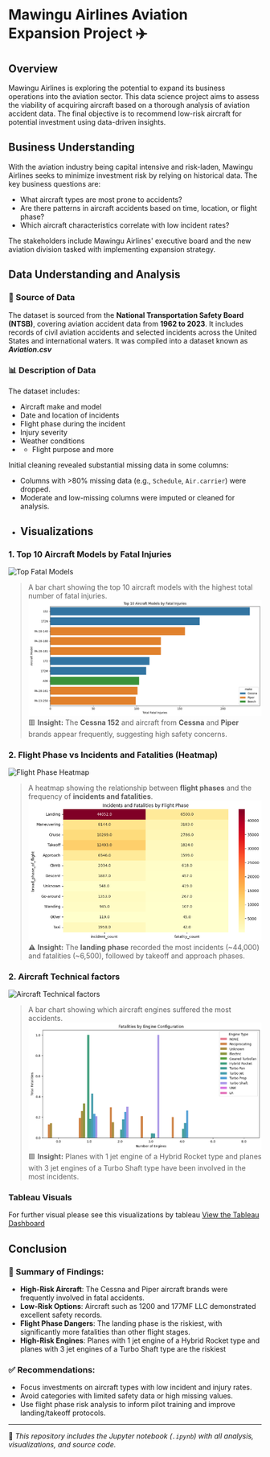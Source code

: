 # Mawingu Airlines Aviation Expansion Project ✈️

## Overview
Mawingu Airlines is exploring the potential to expand its business operations into the aviation sector. This data science project aims to assess the viability of acquiring aircraft based on a thorough analysis of aviation accident data. The final objective is to recommend low-risk aircraft for potential investment using data-driven insights.
## Business Understanding
With the aviation industry being capital intensive and risk-laden, Mawingu Airlines seeks to minimize investment risk by relying on historical data. The key business questions are:
- What aircraft types are most prone to accidents?
- Are there patterns in aircraft accidents based on time, location, or flight phase?
- Which aircraft characteristics correlate with low incident rates?

The stakeholders include Mawingu Airlines' executive board and the new aviation division tasked with implementing expansion strategy.
## Data Understanding and Analysis

### 📂 Source of Data
The dataset is sourced from the **National Transportation Safety Board (NTSB)**, covering aviation accident data from **1962 to 2023**. It includes records of civil aviation accidents and selected incidents across the United States and international waters. It was compiled into a dataset known as ***Aviation.csv***

### 📊 Description of Data
The dataset includes:
- Aircraft make and model
- Date and location of incidents
- Flight phase during the incident
- Injury severity
- Weather conditions
- - Flight purpose and more

Initial cleaning revealed substantial missing data in some columns:
- Columns with >80% missing data (e.g., `Schedule`, `Air.carrier`) were dropped.
- Moderate and low-missing columns were imputed or cleaned for analysis.
- ## Visualizations

### 1. Top 10 Aircraft Models by Fatal Injuries
![Top Fatal Models](#)
> A bar chart showing the top 10 aircraft models with the highest total number of fatal injuries.
> ![Top Fatal Models](images/output_99_0.png)
>  🟥 **Insight:** The **Cessna 152** and aircraft from **Cessna** and **Piper** brands appear frequently, suggesting high safety concerns.

### 2. Flight Phase vs Incidents and Fatalities (Heatmap)
![Flight Phase Heatmap](#)
> A heatmap showing the relationship between **flight phases** and the frequency of **incidents and fatalities**.
>  ![Flight Phase Heatmap](images/output_104_0.png)
> ⚠️ **Insight:** The **landing phase** recorded the most incidents (~44,000) and fatalities (~6,500), followed by takeoff and approach phases.

### 2. Aircraft Technical factors
![Aircraft Technical factors](#)
> A bar chart showing which aircraft engines suffered the most accidents.
> ![Aircraft Technical factors](images/output_109_0.png)  
> 🟩 **Insight:** Planes with 1 jet engine of a Hybrid Rocket type and planes with 3 jet engines of a Turbo Shaft type have been involved in the most incidents.
 
### Tableau Visuals
For further visual please see this visualizations by tableau
[View the Tableau Dashboard](https://public.tableau.com/app/profile/doreen.wathimu/viz/AviationProject_17558631001470/AviationAnalysis?publish=yes)

## Conclusion

### 📌 Summary of Findings:
- **High-Risk Aircraft**: The Cessna and Piper aircraft brands were frequently involved in fatal accidents.
- **Low-Risk Options**: Aircraft such as 1200 and 177MF LLC demonstrated excellent safety records.
- **Flight Phase Dangers**: The landing phase is the riskiest, with significantly more fatalities than other flight stages.
- **High-Risk Engines**: Planes with 1 jet engine of a Hybrid Rocket type and planes with 3 jet engines of a Turbo Shaft type are the riskiest

### ✅ Recommendations:
- Focus investments on aircraft types with low incident and injury rates.
- Avoid categories with limited safety data or high missing values.
- Use flight phase risk analysis to inform pilot training and improve landing/takeoff protocols.

---

📁 *This repository includes the Jupyter notebook (`.ipynb`) with all analysis, visualizations, and source code.*

